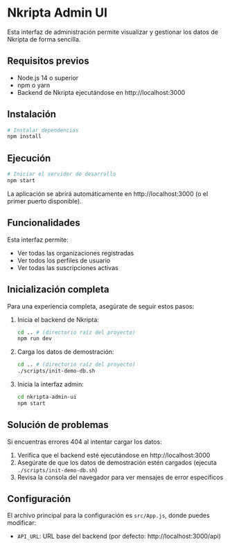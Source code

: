 # Nkripta Admin UI

Esta interfaz de administración permite visualizar y gestionar los datos de Nkripta de forma sencilla.

## Requisitos previos

- Node.js 14 o superior
- npm o yarn
- Backend de Nkripta ejecutándose en http://localhost:3000

## Instalación

```bash
# Instalar dependencias
npm install
```

## Ejecución

```bash
# Iniciar el servidor de desarrollo
npm start
```

La aplicación se abrirá automáticamente en http://localhost:3000 (o el primer puerto disponible).

## Funcionalidades

Esta interfaz permite:

- Ver todas las organizaciones registradas
- Ver todos los perfiles de usuario
- Ver todas las suscripciones activas

## Inicialización completa

Para una experiencia completa, asegúrate de seguir estos pasos:

1. Inicia el backend de Nkripta:
   ```bash
   cd .. # (directorio raíz del proyecto)
   npm run dev
   ```

2. Carga los datos de demostración:
   ```bash
   cd .. # (directorio raíz del proyecto)
   ./scripts/init-demo-db.sh
   ```

3. Inicia la interfaz admin:
   ```bash
   cd nkripta-admin-ui
   npm start
   ```

## Solución de problemas

Si encuentras errores 404 al intentar cargar los datos:

1. Verifica que el backend esté ejecutándose en http://localhost:3000
2. Asegúrate de que los datos de demostración estén cargados (ejecuta `./scripts/init-demo-db.sh`)
3. Revisa la consola del navegador para ver mensajes de error específicos

## Configuración

El archivo principal para la configuración es `src/App.js`, donde puedes modificar:

- `API_URL`: URL base del backend (por defecto: http://localhost:3000/api)
